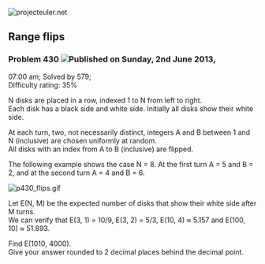 ![projecteuler.net](images/print_page_logo.png)

## Range flips

### Problem 430 ![](images/icon_info.png)Published on Sunday, 2nd June 2013,
07:00 am; Solved by 579;  
Difficulty rating: 35%

N disks are placed in a row, indexed 1 to N from left to right.  
Each disk has a black side and white side. Initially all disks show their
white side.

At each turn, two, not necessarily distinct, integers A and B between 1 and N
(inclusive) are chosen uniformly at random.  
All disks with an index from A to B (inclusive) are flipped.

The following example shows the case N = 8. At the first turn A = 5 and B = 2,
and at the second turn A = 4 and B = 6.

![p430_flips.gif](project/images/p430_flips.gif)

Let E(N, M) be the expected number of disks that show their white side after M
turns.  
We can verify that E(3, 1) = 10/9, E(3, 2) = 5/3, E(10, 4) ≈ 5.157 and E(100,
10) ≈ 51.893.

Find E(1010, 4000).  
Give your answer rounded to 2 decimal places behind the decimal point.

  
  

